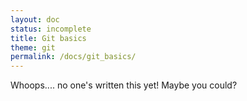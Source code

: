 ```yaml
---
layout: doc
status: incomplete
title: Git basics
theme: git
permalink: /docs/git_basics/
---
```


Whoops.... no one's written this yet! Maybe you could?
